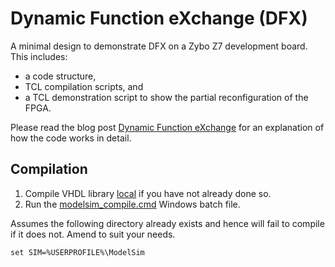 # Dynamic Function eXchange (DFX)

A minimal design to demonstrate DFX on a Zybo Z7 development board. This includes:
* a code structure,
* TCL compilation scripts, and 
* a TCL demonstration script to show the partial reconfiguration of the FPGA.

Please read the blog post [Dynamic Function eXchange](https://blog.abbey1.org.uk/index.php/technology/dynamic-function-exchange) for an explanation of how the code works in detail.

## Compilation

1. Compile VHDL library [local](../Local) if you have not already done so.
2. Run the [modelsim_compile.cmd](modelsim_compile.cmd) Windows batch file.

Assumes the following directory already exists and hence will fail to compile if it does not. Amend to suit your needs.

```batch
set SIM=%USERPROFILE%\ModelSim
```
